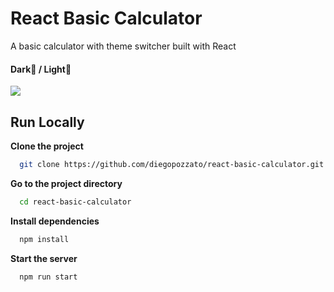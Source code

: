 # React Basic Calculator

A basic calculator with theme switcher built with React

#### Dark🌙 / Light🔆

<img src="https://media.giphy.com/media/aEIogSnH3t8Oc1XcAU/giphy.gif">

## Run Locally

**Clone the project**

```bash
  git clone https://github.com/diegopozzato/react-basic-calculator.git
```

**Go to the project directory**

```bash
  cd react-basic-calculator
```

**Install dependencies**

```bash
  npm install
```

**Start the server**

```bash
  npm run start
```

